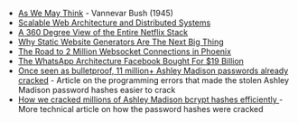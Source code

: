 + [As We May Think](http://www.theatlantic.com/magazine/archive/1945/07/as-we-may-think/303881/) - Vannevar Bush (1945)
+ [Scalable Web Architecture and Distributed Systems](http://www.aosabook.org/en/distsys.html)
+ [A 360 Degree View of the Entire Netflix Stack](http://highscalability.com/blog/2015/11/9/a-360-degree-view-of-the-entire-netflix-stack.html)
+ [Why Static Website Generators Are The Next Big Thing](http://www.smashingmagazine.com/2015/11/modern-static-website-generators-next-big-thing/)
+ [The Road to 2 Million Websocket Connections in Phoenix](http://www.phoenixframework.org/v1.0.0/blog/the-road-to-2-million-websocket-connections)
+ [The WhatsApp Architecture Facebook Bought For $19 Billion](http://highscalability.com/blog/2014/2/26/the-whatsapp-architecture-facebook-bought-for-19-billion.html)
+ [Once seen as bulletproof, 11 million+ Ashley Madison passwords already cracked](http://arstechnica.com/security/2015/09/once-seen-as-bulletproof-11-million-ashley-madison-passwords-already-cracked/) - Article on the programming errors that made the stolen Ashley Madison password hashes easier to crack
+ [How we cracked millions of Ashley Madison bcrypt hashes efficiently ](http://cynosureprime.blogspot.co.uk/2015/09/how-we-cracked-millions-of-ashley.html) - More technical article on how the password hashes were cracked


